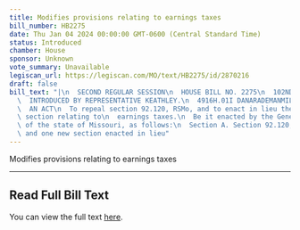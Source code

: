 ```yaml
---
title: Modifies provisions relating to earnings taxes
bill_number: HB2275
date: Thu Jan 04 2024 00:00:00 GMT-0600 (Central Standard Time)
status: Introduced
chamber: House
sponsor: Unknown
vote_summary: Unavailable
legiscan_url: https://legiscan.com/MO/text/HB2275/id/2870216
draft: false
bill_text: "|\n  SECOND REGULAR SESSION\n  HOUSE BILL NO. 2275\n  102ND GENERAL ASSEMBLY\n\
  \  INTRODUCED BY REPRESENTATIVE KEATHLEY.\n  4916H.01I DANARADEMANMILLER,ChiefClerk\n\
  \  AN ACT\n  To repeal section 92.120, RSMo, and to enact in lieu thereof one new\
  \ section relating to\n  earnings taxes.\n  Be it enacted by the General Assembly\
  \ of the state of Missouri, as follows:\n  Section A. Section 92.120, RSMo, is repealed\
  \ and one new section enacted in lieu"
---
```

Modifies provisions relating to earnings taxes

---

## Read Full Bill Text

You can view the full text [here](https://legiscan.com/MO/text/HB2275/id/2870216).
